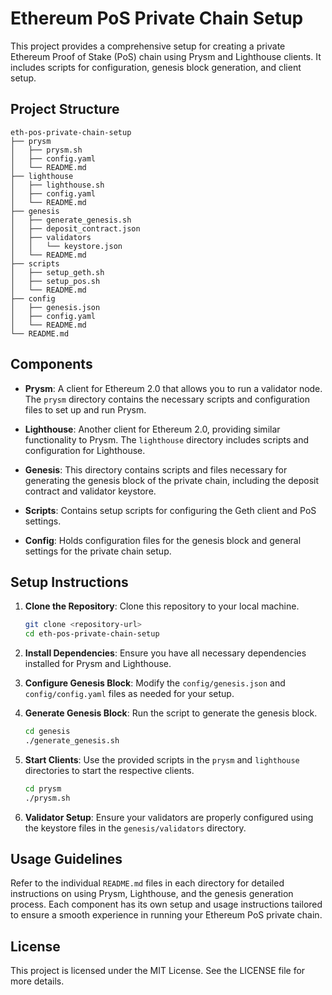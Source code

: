 # Ethereum PoS Private Chain Setup

This project provides a comprehensive setup for creating a private Ethereum Proof of Stake (PoS) chain using Prysm and Lighthouse clients. It includes scripts for configuration, genesis block generation, and client setup.

## Project Structure

```
eth-pos-private-chain-setup
├── prysm
│   ├── prysm.sh
│   ├── config.yaml
│   └── README.md
├── lighthouse
│   ├── lighthouse.sh
│   ├── config.yaml
│   └── README.md
├── genesis
│   ├── generate_genesis.sh
│   ├── deposit_contract.json
│   ├── validators
│   │   └── keystore.json
│   └── README.md
├── scripts
│   ├── setup_geth.sh
│   ├── setup_pos.sh
│   └── README.md
├── config
│   ├── genesis.json
│   ├── config.yaml
│   └── README.md
└── README.md
```

## Components

- **Prysm**: A client for Ethereum 2.0 that allows you to run a validator node. The `prysm` directory contains the necessary scripts and configuration files to set up and run Prysm.
  
- **Lighthouse**: Another client for Ethereum 2.0, providing similar functionality to Prysm. The `lighthouse` directory includes scripts and configuration for Lighthouse.

- **Genesis**: This directory contains scripts and files necessary for generating the genesis block of the private chain, including the deposit contract and validator keystore.

- **Scripts**: Contains setup scripts for configuring the Geth client and PoS settings.

- **Config**: Holds configuration files for the genesis block and general settings for the private chain setup.

## Setup Instructions

1. **Clone the Repository**: 
   Clone this repository to your local machine.

   ```bash
   git clone <repository-url>
   cd eth-pos-private-chain-setup
   ```

2. **Install Dependencies**: 
   Ensure you have all necessary dependencies installed for Prysm and Lighthouse.

3. **Configure Genesis Block**: 
   Modify the `config/genesis.json` and `config/config.yaml` files as needed for your setup.

4. **Generate Genesis Block**: 
   Run the script to generate the genesis block.

   ```bash
   cd genesis
   ./generate_genesis.sh
   ```

5. **Start Clients**: 
   Use the provided scripts in the `prysm` and `lighthouse` directories to start the respective clients.

   ```bash
   cd prysm
   ./prysm.sh
   ```

6. **Validator Setup**: 
   Ensure your validators are properly configured using the keystore files in the `genesis/validators` directory.

## Usage Guidelines

Refer to the individual `README.md` files in each directory for detailed instructions on using Prysm, Lighthouse, and the genesis generation process. Each component has its own setup and usage instructions tailored to ensure a smooth experience in running your Ethereum PoS private chain.

## License

This project is licensed under the MIT License. See the LICENSE file for more details.